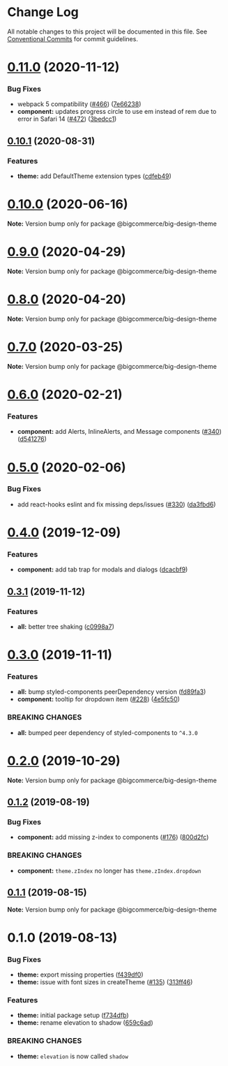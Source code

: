 # Change Log

All notable changes to this project will be documented in this file.
See [Conventional Commits](https://conventionalcommits.org) for commit guidelines.

# [0.11.0](https://github.com/bigcommerce/big-design/compare/@bigcommerce/big-design-theme@0.10.1...@bigcommerce/big-design-theme@0.11.0) (2020-11-12)


### Bug Fixes

* webpack 5 compatibility ([#466](https://github.com/bigcommerce/big-design/issues/466)) ([7e66238](https://github.com/bigcommerce/big-design/commit/7e66238ca42cb27d91b1a80cc9e1c8014808e27b))
* **component:** updates progress circle to use em instead of rem due to error in Safari 14 ([#472](https://github.com/bigcommerce/big-design/issues/472)) ([3bedcc1](https://github.com/bigcommerce/big-design/commit/3bedcc1be8e5f5a8c9c63d634a1c567dd3016002))





## [0.10.1](https://github.com/bigcommerce/big-design/compare/@bigcommerce/big-design-theme@0.10.0...@bigcommerce/big-design-theme@0.10.1) (2020-08-31)


### Features

* **theme:** add DefaultTheme extension types ([cdfeb49](https://github.com/bigcommerce/big-design/commit/cdfeb493973cce48ed92e30951be2b8bc87ed194))





# [0.10.0](https://github.com/bigcommerce/big-design/compare/@bigcommerce/big-design-theme@0.9.0...@bigcommerce/big-design-theme@0.10.0) (2020-06-16)

**Note:** Version bump only for package @bigcommerce/big-design-theme





# [0.9.0](https://github.com/bigcommerce/big-design/compare/@bigcommerce/big-design-theme@0.8.0...@bigcommerce/big-design-theme@0.9.0) (2020-04-29)

**Note:** Version bump only for package @bigcommerce/big-design-theme





# [0.8.0](https://github.com/bigcommerce/big-design/compare/@bigcommerce/big-design-theme@0.7.0...@bigcommerce/big-design-theme@0.8.0) (2020-04-20)

**Note:** Version bump only for package @bigcommerce/big-design-theme





# [0.7.0](https://github.com/bigcommerce/big-design/compare/@bigcommerce/big-design-theme@0.6.0...@bigcommerce/big-design-theme@0.7.0) (2020-03-25)

**Note:** Version bump only for package @bigcommerce/big-design-theme





# [0.6.0](https://github.com/bigcommerce/big-design/compare/@bigcommerce/big-design-theme@0.5.0...@bigcommerce/big-design-theme@0.6.0) (2020-02-21)


### Features

* **component:** add Alerts, InlineAlerts, and Message components ([#340](https://github.com/bigcommerce/big-design/issues/340)) ([d541276](https://github.com/bigcommerce/big-design/commit/d54127603fba47b46cb35c3db4caf53ab24bafc3))





# [0.5.0](https://github.com/bigcommerce/big-design/compare/@bigcommerce/big-design-theme@0.4.0...@bigcommerce/big-design-theme@0.5.0) (2020-02-06)


### Bug Fixes

* add react-hooks eslint and fix missing deps/issues ([#330](https://github.com/bigcommerce/big-design/issues/330)) ([da3fbd6](https://github.com/bigcommerce/big-design/commit/da3fbd68181e98e43a95de7fce9956be91afc9b8))





# [0.4.0](https://github.com/bigcommerce/big-design/compare/@bigcommerce/big-design-theme@0.3.1...@bigcommerce/big-design-theme@0.4.0) (2019-12-09)


### Features

* **component:** add tab trap for modals and dialogs ([dcacbf9](https://github.com/bigcommerce/big-design/commit/dcacbf96a38bef1134e2a8dcbd986f6362e0e2b7))





## [0.3.1](https://github.com/bigcommerce/big-design/compare/@bigcommerce/big-design-theme@0.3.0...@bigcommerce/big-design-theme@0.3.1) (2019-11-12)


### Features

* **all:** better tree shaking ([c0998a7](https://github.com/bigcommerce/big-design/commit/c0998a7))





# [0.3.0](https://github.com/bigcommerce/big-design/compare/@bigcommerce/big-design-theme@0.2.0...@bigcommerce/big-design-theme@0.3.0) (2019-11-11)


### Features

* **all:** bump styled-components peerDependency version ([fd89fa3](https://github.com/bigcommerce/big-design/commit/fd89fa3))
* **component:** tooltip for dropdown item ([#228](https://github.com/bigcommerce/big-design/issues/228)) ([4e5fc50](https://github.com/bigcommerce/big-design/commit/4e5fc50))


### BREAKING CHANGES

* **all:** bumped peer dependency of styled-components to `^4.3.0`





# [0.2.0](https://github.com/bigcommerce/big-design/compare/@bigcommerce/big-design-theme@0.1.2...@bigcommerce/big-design-theme@0.2.0) (2019-10-29)

**Note:** Version bump only for package @bigcommerce/big-design-theme





## [0.1.2](https://github.com/bigcommerce/big-design/compare/@bigcommerce/big-design-theme@0.1.1...@bigcommerce/big-design-theme@0.1.2) (2019-08-19)


### Bug Fixes

* **component:** add missing z-index to components ([#176](https://github.com/bigcommerce/big-design/issues/176)) ([800d2fc](https://github.com/bigcommerce/big-design/commit/800d2fc))


### BREAKING CHANGES

* **component:** `theme.zIndex` no longer has `theme.zIndex.dropdown`





## [0.1.1](https://github.com/bigcommerce/big-design/compare/@bigcommerce/big-design-theme@0.1.0...@bigcommerce/big-design-theme@0.1.1) (2019-08-15)

**Note:** Version bump only for package @bigcommerce/big-design-theme





# 0.1.0 (2019-08-13)


### Bug Fixes

* **theme:** export missing properties ([f439df0](https://github.com/bigcommerce/big-design/commit/f439df0))
* **theme:** issue with font sizes in createTheme ([#135](https://github.com/bigcommerce/big-design/issues/135)) ([313ff46](https://github.com/bigcommerce/big-design/commit/313ff46))


### Features

* **theme:** initial package setup ([f734dfb](https://github.com/bigcommerce/big-design/commit/f734dfb))
* **theme:** rename elevation to shadow ([659c6ad](https://github.com/bigcommerce/big-design/commit/659c6ad))


### BREAKING CHANGES

* **theme:** `elevation` is now called `shadow`
